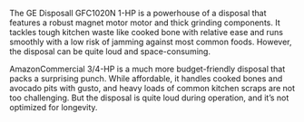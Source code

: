 The GE Disposall GFC1020N 1-HP is a powerhouse of a disposal that features a robust magnet motor motor and thick grinding components. It tackles tough kitchen waste like cooked bone with relative ease and runs smoothly with a low risk of jamming against most common foods. However, the disposal can be quite loud and space-consuming.

AmazonCommercial 3/4-HP is a much more budget-friendly disposal that packs a surprising punch. While affordable, it handles cooked bones and avocado pits with gusto, and heavy loads of common kitchen scraps are not too challenging. But the disposal is quite loud during operation, and it’s not optimized for longevity.